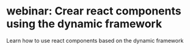 # webinar: Crear react components using the dynamic framework
Learn how to use react components based on the dynamic framework
